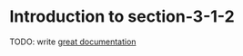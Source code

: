 # Introduction to section-3-1-2

TODO: write [great documentation](http://jacobian.org/writing/what-to-write/)
